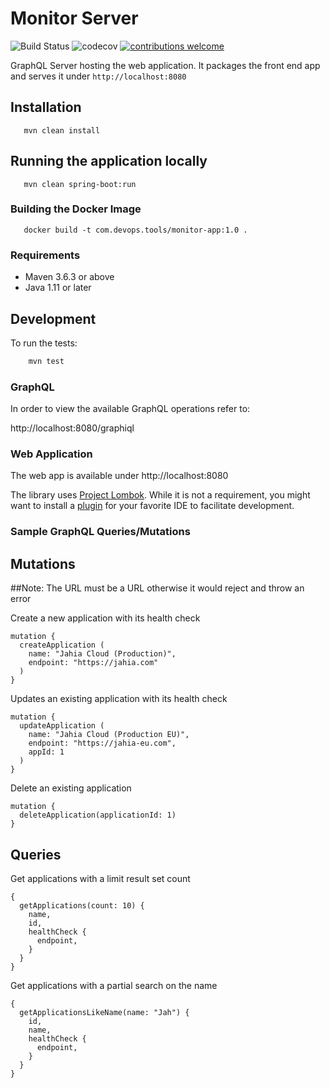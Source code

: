 # Monitor Server

![Build Status](https://travis-ci.com/delisarsar/health-check-monitor.svg?branch=main)
![codecov]([codecov](https://codecov.io/gh/delisarsar/health-check-monitor/branch/main/graph/badge.svg?token=RHL8XYZ8AA)](https://codecov.io/gh/delisarsar/health-check-monitor))
[![contributions welcome](https://img.shields.io/badge/contributions-welcome-brightgreen.svg?style=flat)](https://github.com/dwyl/esta/issues)

GraphQL Server hosting the web application. It packages the front end app and serves it under 
`http://localhost:8080`

## Installation

```
   mvn clean install
```

## Running the application locally

```
   mvn clean spring-boot:run
```

### Building the Docker Image

```
   docker build -t com.devops.tools/monitor-app:1.0 .

```

### Requirements

- Maven 3.6.3 or above
- Java 1.11 or later

## Development

To run the tests:

```sh
    mvn test
```

### GraphQL
In order to view the available GraphQL operations refer to:

http://localhost:8080/graphiql

### Web Application
The web app is available under http://localhost:8080


The library uses [Project Lombok][lombok]. While it is not a requirement, you
might want to install a [plugin][lombok-plugins] for your favorite IDE to
facilitate development.

[lombok]: https://projectlombok.org
[lombok-plugins]: https://projectlombok.org/setup/overview

### Sample GraphQL Queries/Mutations

## Mutations

##Note: The URL must be a URL otherwise it would reject and throw an error

Create a new application with its health check
```
mutation {
  createApplication (
    name: "Jahia Cloud (Production)",
    endpoint: "https://jahia.com"
  )
}
```

Updates an existing application with its health check
```
mutation {
  updateApplication (
    name: "Jahia Cloud (Production EU)",
    endpoint: "https://jahia-eu.com",
    appId: 1
  )
}
```

Delete an existing application
```
mutation {
  deleteApplication(applicationId: 1)
}
```

## Queries
Get applications with a limit result set count
``` 
{
  getApplications(count: 10) {
    name,
    id,
    healthCheck {
      endpoint,
    }
  }
}
```

Get applications with a partial search on the name
``` 
{
  getApplicationsLikeName(name: "Jah") {
    id,
    name,
    healthCheck {
      endpoint,
    }
  }
}
```